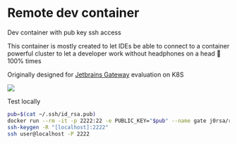 # Remote dev container

Dev container with pub key ssh access

This container is mostly created to let IDEs be able to connect to a container powerful cluster to let a developer work without headphones on a head 🙉 100% times

Originally designed for [Jetbrains Gateway](https://www.jetbrains.com/remote-development/gateway/) evaluation on K8S

[![](https://www.jetbrains.com/remote-development/gateway/img/gateway-icon.svg)](https://www.jetbrains.com/remote-development/gateway/)

Test locally

```bash
pub=$(cat ~/.ssh/id_rsa.pub)
docker run --rm -it -p 2222:22 -e PUBLIC_KEY="$pub" --name gate j0rsa/remove-dev
ssh-keygen -R "[localhost]:2222"
ssh user@localhost -P 2222
```